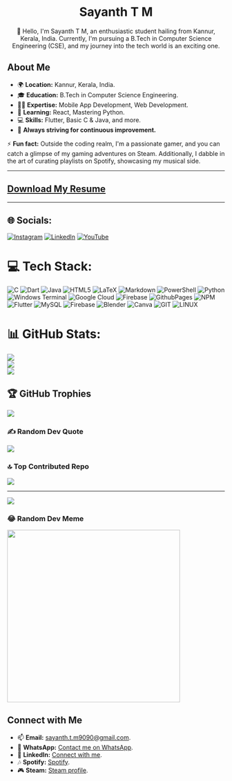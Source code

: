 <div align="center">
  <h1>Sayanth T M</h1>
  <p>👋 Hello, I'm Sayanth T M, an enthusiastic student hailing from Kannur, Kerala, India. Currently, I'm pursuing a B.Tech in Computer Science Engineering (CSE), and my journey into the tech world is an exciting one.</p>
</div>

## About Me

- 🌍 **Location:** Kannur, Kerala, India.
- 🎓 **Education:** B.Tech in Computer Science Engineering.
- 👨‍💻 **Expertise:** Mobile App Development, Web Development.
- 🌱 **Learning:** React, Mastering Python.
- 💻 **Skills:** Flutter, Basic C & Java, and more.
- 🚀 **Always striving for continuous improvement.**


⚡ **Fun fact:**
Outside the coding realm, I'm a passionate gamer, and you can catch a glimpse of my gaming adventures on Steam. Additionally, I dabble in the art of curating playlists on Spotify, showcasing my musical side.

---

## [Download My Resume](https://github.com/sayanth-t-m/Resume/blob/8ae4d5e6d7b0f6d27d1990026aeb8ee5725edcca/Sayanth-T-M.pdf)


---

## 🌐 Socials:

[![Instagram](https://img.shields.io/badge/Instagram-%23E4405F.svg?logo=Instagram&logoColor=white)](https://instagram.com/sayanth_t_m_) [![LinkedIn](https://img.shields.io/badge/LinkedIn-%230077B5.svg?logo=linkedin&logoColor=white)](https://linkedin.com/in/sayanth-t-m) [![YouTube](https://img.shields.io/badge/YouTube-%23FF0000.svg?logo=YouTube&logoColor=white)](https://youtube.com/@Sayanthtm5290) 

# 💻 Tech Stack:

![C](https://img.shields.io/badge/c-%2300599C.svg?style=plastic&logo=c&logoColor=white) ![Dart](https://img.shields.io/badge/dart-%230175C2.svg?style=plastic&logo=dart&logoColor=white) ![Java](https://img.shields.io/badge/java-%23ED8B00.svg?style=plastic&logo=openjdk&logoColor=white) ![HTML5](https://img.shields.io/badge/html5-%23E34F26.svg?style=plastic&logo=html5&logoColor=white) ![LaTeX](https://img.shields.io/badge/latex-%23008080.svg?style=plastic&logo=latex&logoColor=white) ![Markdown](https://img.shields.io/badge/markdown-%23000000.svg?style=plastic&logo=markdown&logoColor=white) ![PowerShell](https://img.shields.io/badge/PowerShell-%235391FE.svg?style=plastic&logo=powershell&logoColor=white) ![Python](https://img.shields.io/badge/python-3670A0?style=plastic&logo=python&logoColor=ffdd54) ![Windows Terminal](https://img.shields.io/badge/Windows%20Terminal-%234D4D4D.svg?style=plastic&logo=windows-terminal&logoColor=white) ![Google Cloud](https://img.shields.io/badge/GoogleCloud-%234285F4.svg?style=plastic&logo=google-cloud&logoColor=white) ![Firebase](https://img.shields.io/badge/firebase-%23039BE5.svg?style=plastic&logo=firebase) ![GithubPages](https://img.shields.io/badge/github%20pages-121013?style=plastic&logo=github&logoColor=white) ![NPM](https://img.shields.io/badge/NPM-%23CB3837.svg?style=plastic&logo=npm&logoColor=white) ![Flutter](https://img.shields.io/badge/Flutter-%2302569B.svg?style=plastic&logo=Flutter&logoColor=white) ![MySQL](https://img.shields.io/badge/mysql-%2300000f.svg?style=plastic&logo=mysql&logoColor=white) ![Firebase](https://img.shields.io/badge/Firebase-039BE5?style=plastic&logo=Firebase&logoColor=white) ![Blender](https://img.shields.io/badge/blender-%23F5792A.svg?style=plastic&logo=blender&logoColor=white) ![Canva](https://img.shields.io/badge/Canva-%2300C4CC.svg?style=plastic&logo=Canva&logoColor=white) ![GIT](https://img.shields.io/badge/Git-fc6d26?style=plastic&logo=git&logoColor=white) ![LINUX](https://img.shields.io/badge/Linux-FCC624?style=plastic&logo=linux&logoColor=black)

# 📊 GitHub Stats:

![](https://github-readme-stats.vercel.app/api?username=sayanth-t-m&theme=dark&hide_border=false&include_all_commits=true&count_private=true)<br/>
![](https://github-readme-streak-stats.herokuapp.com/?user=sayanth-t-m&theme=dark&hide_border=false)<br/>
![](https://github-readme-stats.vercel.app/api/top-langs/?username=sayanth-t-m&theme=dark&hide_border=false&include_all_commits=true&count_private=true&layout=compact)

## 🏆 GitHub Trophies

![](https://github-profile-trophy.vercel.app/?username=sayanth-t-m&theme=tokyonight&no-frame=false&no-bg=true&margin-w=4)

### ✍️ Random Dev Quote

![](https://quotes-github-readme.vercel.app/api?type=horizontal&theme=light)

### 🔝 Top Contributed Repo

![](https://github-contributor-stats.vercel.app/api?username=sayanth-t-m&limit=5&theme=tokyonight&combine_all_yearly_contributions=true)

---

[![](https://visitcount.itsvg.in/api?id=sayanth-t-m&icon=4&color=8)](https://visitcount.itsvg.in)

### 😂 Random Dev Meme

<img src='https://randommeme-five.vercel.app/' style="height: 400px;"/>

## Connect with Me

- 📫 **Email:** [sayanth.t.m9090@gmail.com](mailto:sayanth.t.m9090@gmail.com).
- 📱 **WhatsApp:** [Contact me on WhatsApp](https://wa.me/917012902263).
- 🔗 **LinkedIn:** [Connect with me](https://www.linkedin.com/in/sayanth-t-m-889759218/).
- 🎶 **Spotify:** [Spotify](https://open.spotify.com/user/200iwi2ev4ilm139cwlqja6ns).
- 🎮 **Steam:** [Steam profile](https://steamcommunity.com/profiles/76561199091464283/).

<!-- Proudly created with GPRM ( https://gprm.itsvg.in ) -->
